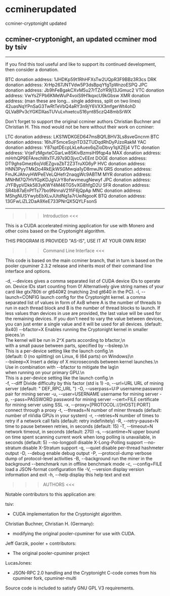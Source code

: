 # ccminerupdated
ccminer-cryptonight updated


ccminer-cryptonight, an updated ccminer mod by tsiv
-------------------------------------------------------------

***************************************************************
If you find this tool useful and like to support its continued 
          development, then consider a donation.

   BTC donation address: 1JHDKp59t1RhHFXsTw2UQpR3F9BBz3R3cs
   DRK donation address: XrHp267JNTVdw5P3dsBpqYfgTpWnzoESPQ
   JPC donation address: Jb9hFeBgakCXvM5u27rTZoYR9j13JGmuc2
   VTC donation address: VwYsZFPb6KMeWuP4voiS9H1kqxcU9kGbsw
   XMR donation address: 
     (man these are long... single address, split on two lines)
     42uasNqYPnSaG3TwRtTeVbQ4aRY3n9jY6VXX3mfgerWt4ohD
     QLVaBPv3cYGKDXasTUVuLvhxetcuS16ynt85czQ48mbSrWX

Don't forget to support the original ccminer authors
Christian Buchner and Christian H. This mod would not be
here without their work on ccminer:

   LTC donation address: LKS1WDKGED647msBQfLBHV3Ls8sveGncnm
   BTC donation address: 16hJF5mceSojnTD3ZTUDqdRhDyPJzoRakM
   YAC donation address: Y87sptDEcpLkLeAuex6qZioDbvy1qXZEj4
   VTC donation address: VrjeFzMgvteCGarLw85KivBzmsiH9fqp4a
   MAX donation address: mHrhQP9EFArechWxTFJ97s9D3jvcCvEEnt
  DOGE donation address: DT9ghsGmez6ojVdEZgvaZbT2Z3TruXG6yP
   HVC donation address: HNN3PyyTMkDo4RkEjkWSGMwqia1yD8mwJN
   GRS donation address: FmJKJAhvyHWPeEVeLQHefr2naqgWc9ABTM
   MYR donation address: MNHM7Q7HVfGpKDJgVJrY8ofwvmeugNewyf
   JPC donation address: JYFBypVDkk583yKWY4M46TG5vXG8hfgD2U
   SFR donation address: SR4b87aEnPfTs77bo9NnnaV21fiF6jQpAp
   MNC donation address: MShgNUSYwybEbXLvJUtdNg1a7rUeiNgooK
   BTQ donation address: 13GFwLiZL2DaA9XeE733PNrQX5QYLFsonS
***************************************************************

>>> Introduction <<<

This is a CUDA accelerated mining application for use with
Monero and other coins based on the Cryptonight algorithm.

THIS PROGRAM IS PROVIDED "AS-IS", USE IT AT YOUR OWN RISK!

>>> Command Line Interface <<<

This code is based on the main ccminer branch, that in turn
is based on the pooler cpuminer 2.3.2 release and inherits
most of their command line interface and options.

 -d, --devices         gives a comma separated list of CUDA device IDs
                       to operate on. Device IDs start counting from 0!
                       Alternatively give string names of your card like
                       gtx780ti or gt640#2 (matching 2nd gt640 in the PC).
 -l, --launch=CONFIG   launch config for the Cryptonight kernel.
                       a comma separated list of values in form of
                       AxB where A is the number of threads to run in
                       each thread block and B is the number of thread
                       blocks to launch. If less values than devices in use
                       are provided, the last value will be used for
                       the remaining devices. If you don't need to vary the
                       value between devices, you can just enter a single
		       value and it will be used for all devices.
		       (default: 8x40)
     --bfactor=X       Enables running the Cryptonight kernel in smaller pieces.\n\
                       The kernel will be run in 2^X parts according to bfactor,\n\
                       with a small pause between parts, specified by --bsleep.\n\
                       This is a per-device setting like the launch config.\n\
                       (default: 0 (no splitting) on Linux, 6 (64 parts) on Windows)\n\
     --bsleep=X        Insert a delay of X microseconds between kernel launches.\n\
                       Use in combination with --bfactor to mitigate the lag\n\
                       when running on your primary GPU.\n\
                       This is a per-device setting like the launch config.\n\
 -f, --diff            Divide difficulty by this factor (std is 1) 
 -o, --url=URL         URL of mining server (default: " DEF_RPC_URL ")
 -O, --userpass=U:P    username:password pair for mining server
 -u, --user=USERNAME   username for mining server
 -p, --pass=PASSWORD   password for mining server
     --cert=FILE       certificate for mining server using SSL
 -x, --proxy=[PROTOCOL://]HOST[:PORT]  connect through a proxy
 -t, --threads=N       number of miner threads
                       (default: number of nVidia GPUs in your system)
 -r, --retries=N       number of times to retry if a network call fails
                         (default: retry indefinitely)
 -R, --retry-pause=N   time to pause between retries, in seconds (default: 15)
 -T, --timeout=N       network timeout, in seconds (default: 270)
 -s, --scantime=N      upper bound on time spent scanning current work when
                       long polling is unavailable, in seconds (default: 5)
     --no-longpoll     disable X-Long-Polling support
     --no-stratum      disable X-Stratum support
 -q, --quiet           disable per-thread hashmeter output
 -D, --debug           enable debug output
 -P, --protocol-dump   verbose dump of protocol-level activities
 -B, --background      run the miner in the background
     --benchmark       run in offline benchmark mode
 -c, --config=FILE     load a JSON-format configuration file
 -V, --version         display version information and exit
 -h, --help            display this help text and exit


>>> AUTHORS <<<

Notable contributors to this application are:

tsiv: 
- CUDA implementation for the Cryptonight algorithm.

Christian Buchner, Christian H. (Germany): 
- modifying the original pooler-cpuminer for use with CUDA.

Jeff Garzik, pooler + contributors:
- The original pooler-cpuminer project

LucasJones:
 - JSON-RPC 2.0 handling and the Cryptonight C-code comes
   from his cpuminer fork, cpuminer-multi

Source code is included to satisfy GNU GPL V3 requirements.
